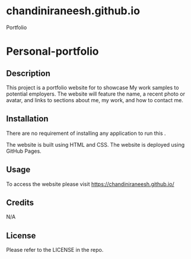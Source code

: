 # chandiniraneesh.github.io
Portfolio
# Personal-portfolio

## Description
This project is a portfolio website for to showcase My work samples to potential employers. The website will feature the  name, a recent photo or avatar, and links to sections about me, my work, and how to contact me.

## Installation
There are no requirement of installing any application to run this .

The website is built using HTML and CSS.
The website is deployed using GitHub Pages.


## Usage
To access the website please visit https://chandiniraneesh.github.io/









## Credits
N/A

## License
Please refer to the LICENSE in the repo.
